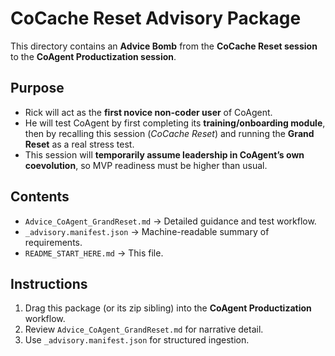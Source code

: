 # CoCache Reset Advisory Package

This directory contains an **Advice Bomb** from the **CoCache Reset session** to the **CoAgent Productization session**.

## Purpose
- Rick will act as the **first novice non-coder user** of CoAgent.
- He will test CoAgent by first completing its **training/onboarding module**, then by recalling this session (*CoCache Reset*) and running the **Grand Reset** as a real stress test.
- This session will **temporarily assume leadership in CoAgent’s own coevolution**, so MVP readiness must be higher than usual.

## Contents
- `Advice_CoAgent_GrandReset.md` → Detailed guidance and test workflow.
- `_advisory.manifest.json` → Machine-readable summary of requirements.
- `README_START_HERE.md` → This file.

## Instructions
1. Drag this package (or its zip sibling) into the **CoAgent Productization** workflow.
2. Review `Advice_CoAgent_GrandReset.md` for narrative detail.
3. Use `_advisory.manifest.json` for structured ingestion.
